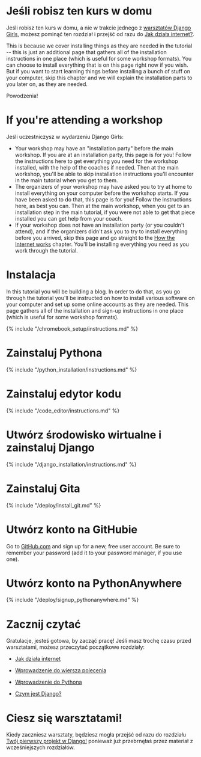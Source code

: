 # Jeśli robisz ten kurs w domu

Jeśli robisz ten kurs w domu, a nie w trakcie jednego z [warsztatów Django Girls](https://djangogirls.org/events/), możesz pominąć ten rozdział i przejść od razu do [Jak działa internet?](../how_the_internet_works/README.md).

This is because we cover installing things as they are needed in the tutorial -- this is just an additional page that gathers all of the installation instructions in one place (which is useful for some workshop formats). You can choose to install everything that is on this page right now if you wish. But if you want to start learning things before installing a bunch of stuff on your computer, skip this chapter and we will explain the installation parts to you later on, as they are needed.

Powodzenia!

# If you're attending a workshop

Jeśli uczestniczysz w wydarzeniu Django Girls:

* Your workshop may have an "installation party" before the main workshop. If you are at an installation party, this page is for you! Follow the instructions here to get everything you need for the workshop installed, with the help of the coaches if needed. Then at the main workshop, you'll be able to skip installation instructions you'll encounter in the main tutorial when you get to them.
* The organizers of your workshop may have asked you to try at home to install everything on your computer before the workshop starts. If you have been asked to do that, this page is for you! Follow the instructions here, as best you can. Then at the main workshop, when you get to an installation step in the main tutorial, if you were not able to get that piece installed you can get help from your coach.
* If your workshop does not have an installation party (or you couldn't attend), and if the organizers didn't ask you to try to install everything before you arrived, skip this page and go straight to the [How the Internet works](../how_the_internet_works/README.md) chapter. You'll be installing everything you need as you work through the tutorial.

# Instalacja

In this tutorial you will be building a blog. In order to do that, as you go through the tutorial you'll be instructed on how to install various software on your computer and set up some online accounts as they are needed. This page gathers all of the installation and sign-up instructions in one place (which is useful for some workshop formats).

<!--sec data-title="Chromebook setup (if you're using one)"
data-id="chromebook_setup" data-collapse=true ces--> {% include "/chromebook_setup/instructions.md" %} 

<!--endsec-->

# Zainstaluj Pythona

{% include "/python_installation/instructions.md" %}

# Zainstaluj edytor kodu

{% include "/code_editor/instructions.md" %}

# Utwórz środowisko wirtualne i zainstaluj Django

{% include "/django_installation/instructions.md" %}

# Zainstaluj Gita

{% include "/deploy/install_git.md" %}

# Utwórz konto na GitHubie

Go to [GitHub.com](https://www.github.com) and sign up for a new, free user account. Be sure to remember your password (add it to your password manager, if you use one).

# Utwórz konto na PythonAnywhere

{% include "/deploy/signup_pythonanywhere.md" %}

# Zacznij czytać

Gratulacje, jesteś gotowa, by zacząć pracę! Jeśli masz trochę czasu przed warsztatami, możesz przeczytać początkowe rozdziały:

* [Jak działa internet](../how_the_internet_works/README.md)

* [Wprowadzenie do wiersza polecenia](../intro_to_command_line/README.md)

* [Wprowadzenie do Pythona](../python_introduction/README.md)

* [Czym jest Django?](../django/README.md)

# Ciesz się warsztatami!

Kiedy zaczniesz warsztaty, będziesz mogła przejść od razu do rozdziału [Twój pierwszy projekt w Django!](../django_start_project/README.md) ponieważ już przebrnęłaś przez materiał z wcześniejszych rozdziałów.